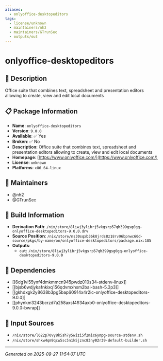 ```yaml
---
aliases:
  - onlyoffice-desktopeditors
tags:
  - license/unknown
  - maintainers/nh2
  - maintainers/GTrunSec
  - outputs/out
---
```


# onlyoffice-desktopeditors

## 📝 Description

Office suite that combines text, spreadsheet and presentation editors allowing to create, view and edit local documents

## 📋 Package Information

- **Name**: `onlyoffice-desktopeditors`
- **Version**: `9.0.0`
- **Available**: ✅ Yes
- **Broken**: ✅ No
- **Description**: Office suite that combines text, spreadsheet and presentation editors allowing to create, view and edit local documents
- **Homepage**: [https://www.onlyoffice.com/](https://www.onlyoffice.com/)
- **License**: `unknown`
- **Platforms**: `x86_64-linux`
## 👥 Maintainers

- @nh2
- @GTrunSec


## 🔧 Build Information

- **Derivation Path**: `/nix/store/8liwj3ylibrj5vkgsrp57qh399gsg0gq-onlyoffice-desktopeditors-9.0.0.drv`
- **Source Position**: `/nix/store/ns30sqxb36k8jrds8z18rv96bpnwc60d-source/pkgs/by-name/on/onlyoffice-desktopeditors/package.nix:185`
- **Outputs**:
  - `out`:  `/nix/store/8liwj3ylibrj5vkgsrp57qh399gsg0gq-onlyoffice-desktopeditors-9.0.0`

## 🔗 Dependencies

- [[6dg1vi55ynf4dmkmmcn945pwdz010s34-stdenv-linux]]
- [[bjsb6wdjykafnkixq156qdvmxhsm2bai-bash-5.3p3]]
- [[gkhdxgk2y8638b3pg5bap60914x4r2ic-onlyoffice-desktopeditors-9.0.0]]
- [[phynkm3243bcrzd7a258axsf4934axb0-onlyoffice-desktopeditors-9.0.0-bwrap]]

## 📁 Input Sources

- `/nix/store/l622p70vy8k5sh7y5wizi5f2mic6ynpg-source-stdenv.sh`
- `/nix/store/shkw4qm9qcw5sc5n1k5jznc83ny02r39-default-builder.sh`

---
*Generated on 2025-09-27 11:54:07 UTC*
